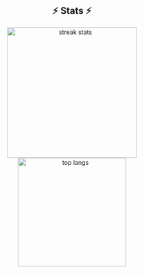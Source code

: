 <div align=center>
<h2>⚡ Stats ⚡</h2>
  <img width=300 src="https://github-readme-streak-stats-salesp07.vercel.app/?user=MayurChikane&count_private=true&theme=react&border_radius=10" alt="streak stats"/>
 
<img width=250 src="https://github-readme-stats-salesp07.vercel.app/api/top-langs/?username=MayurChikane&hide=HTML&langs_count=8&layout=compact&theme=react&border_radius=10&size_weight=0.5&count_weight=0.5&exclude_repo=github-readme-stats" alt="top langs" />
</div>
